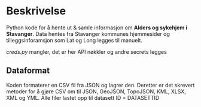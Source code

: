 # Beskrivelse

Python kode for å hente ut & samle informasjon om __Alders og sykehjem i Stavanger__. Data hentes fra Stavanger kommunes hjemmesider og tilleggsinforamsjon som Lat og Long legges til manuelt. 

_creds.py_ mangler, det er her API nøkkler og andre secrets legges

## Dataformat

Koden formaterer en CSV fil fra JSON og lagrer den. Deretter er det skrevert metoder for å gjøre CSV om til JSON, GeoJSON, TopoJSON, KML, XLSX, XML og YML. 
Alle filer lastet opp til datasett ID = DATASETTID
